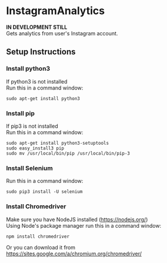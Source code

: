 # InstagramAnalytics
**IN DEVELOPMENT STILL** <br>
Gets analytics from user's Instagram account.

## Setup Instructions
### Install python3

If python3 is not installed <br>
Run this in a command window:
```
sudo apt-get install python3
```
### Install pip
If pip3 is not installed <br>
Run this in a command window:
```
sudo apt-get install python3-setuptools
sudo easy_install3 pip
sudo mv /usr/local/bin/pip /usr/local/bin/pip-3
```
### Install Selenium
Run this in a command window:
```
sudo pip3 install -U selenium
```
### Install Chromedriver
Make sure you have NodeJS installed (https://nodejs.org/)<br>
Using Node's package manager run this in a command window:
```
npm install chromedriver
```
Or you can download it from https://sites.google.com/a/chromium.org/chromedriver/
